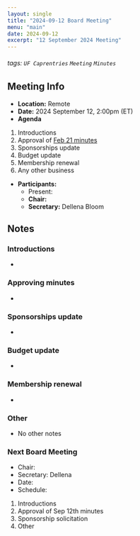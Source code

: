 ```yaml
---
layout: single
title: "2024-09-12 Board Meeting"
menu: "main"
date: 2024-09-12
excerpt: "12 September 2024 Meeting"
---
```


###### tags: `UF Caprentries` `Meeting` `Minutes`

## Meeting Info

- **Location:** Remote
- **Date:** 2024 September 12, 2:00pm (ET)
- **Agenda**

1. Introductions
2. Approval of [Feb 21 minutes]([(https://www.uf-carpentries.org/minutes/board-2024-02-21/)])
3. Sponsorships update
4. Budget update
5. Membership renewal 
6. Any other business

- **Participants:**
    - Present: 
    - **Chair:** 
    - **Secretary:** Dellena Bloom

## Notes
<!-- Other important details discussed during the meeting can be entered here. -->

### Introductions
* 

### Approving minutes
* 

### Sponsorships update
* 

### Budget update
* 

### Membership renewal
* 

### Other
* No other notes

### Next Board Meeting
* Chair: 
* Secretary: Dellena
* Date: 
* Schedule: 

1. Introductions
2. Approval of Sep 12th minutes
3. Sponsorship solicitation
4. Other
